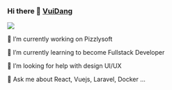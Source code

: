 ### Hi there 👋 [VuiDang](https://github.com/vitqst)

<!--
**vitqst/vitqst** is a ✨ _special_ ✨ repository because its `README.md` (this file) appears on your GitHub profile.

Here are some ideas to get you started:

- 🔭 I’m currently working on pizzlysoft
- 🤔 I’m looking for help with ...
- 💬 Ask me about ...
- 📫 How to reach me: ...
- 😄 Pronouns: ...
- ⚡ Fun fact: ...
-->

<img src="https://visitor-badge.laobi.icu/badge?page_id=vitqst"/>

<p>🔭 I’m currently working on Pizzlysoft</p>
<p>🌱 I’m currently learning to become Fullstack Developer</p>
<p>🤔 I’m looking for help with design UI/UX</p>
<p>💬 Ask me about React, Vuejs, Laravel, Docker ...</p>
